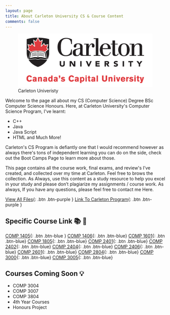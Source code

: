 ```yaml
---
layout: page
title: About Carleton University CS & Course Content
comments: false
---
```


<figure>
  <img src="/assets/img/CarletonU.jpg">
	<figcaption>Carleton Univeristy</figcaption>
</figure>

Welcome to the page all about my CS (Computer Science) Degree BSc Computer Science Honours. Here, at Carleton University's Computer Science Program, I've learnt: 

- C++
- Java
- Java Script
- HTML and Much More!

Carleton's CS Program is defiantly one that I would recommend however as always there's tons of independent learning you can do on the side, check out the Boot Camps Page to learn more about those.

This page contains all the course work, final exams, and review's I’ve created, and collected over my time at Carleton. Feel free to brows the collection. As Always, use this content as a study resource to help you excel in your study and please don’t plagiarize my assignments / course work. As always, If you have any questions, please feel free to contact me Here.

[View All Files](https://github.com/ImranJuma/Carleton-University){: .btn .btn-purple }
[Link To Carleton Program](https://admissions.carleton.ca/programs/computer-science/){: .btn .btn-purple }

## Specific Course Link 📚 📖

[COMP 1405](https://github.com/ImranJuma/Carleton-University/tree/master/COMP-1405){: .btn .btn-blue }
[COMP 1406](https://github.com/ImranJuma/Carleton-University/tree/master/COMP-1406){: .btn .btn-blue}
[COMP 1601](https://github.com/ImranJuma/Carleton-University/tree/master/COMP-1601){: .btn .btn-blue}
[COMP 1805](https://github.com/ImranJuma/Carleton-University/tree/master/COMP-1805){: .btn .btn-blue}
[COMP 2401](https://github.com/ImranJuma/Carleton-University/tree/master/COMP-2401){: .btn .btn-blue}
[COMP 2402](https://github.com/ImranJuma/Carleton-University/tree/master/COMP-2402){: .btn .btn-blue}
[COMP 2404](https://github.com/ImranJuma/Carleton-University/tree/master/COMP-2404){: .btn .btn-blue}
[COMP 2406](https://github.com/ImranJuma/Carleton-University/tree/master/COMP-2406){: .btn .btn-blue}
[COMP 2601](https://github.com/ImranJuma/Carleton-University/tree/master/COMP-2601){: .btn .btn-blue}
[COMP 2804](https://github.com/ImranJuma/Carleton-University/tree/master/COMP-2804){: .btn .btn-blue}
[COMP 3000](https://github.com/ImranJuma/Carleton-University/tree/master/COMP-3000){: .btn .btn-blue}
[COMP 3005](https://github.com/ImranJuma/Carleton-University/tree/master/COMP-3005){: .btn .btn-blue}

## Courses Coming Soon 💡
- COMP 3004
-	COMP 3007
- COMP 3804
- 4th Year Courses
- Honours Project
